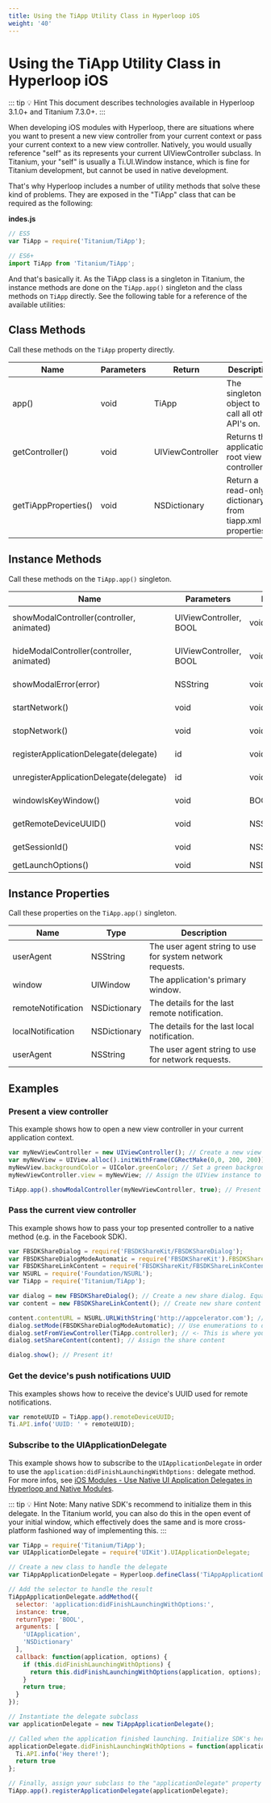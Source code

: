 ```yaml
---
title: Using the TiApp Utility Class in Hyperloop iOS
weight: '40'
---
```


# Using the TiApp Utility Class in Hyperloop iOS

::: tip 💡 Hint
This document describes technologies available in Hyperloop 3.1.0+ and Titanium 7.3.0+.
:::

When developing iOS modules with Hyperloop, there are situations where you want to present a new view controller from your current context or pass your current context to a new view controller. Natively, you would usually reference "self" as its represents your current UIViewController subclass. In Titanium, your "self" is usually a Ti.UI.Window instance, which is fine for Titanium development, but cannot be used in native development.

That's why Hyperloop includes a number of utility methods that solve these kind of problems. They are exposed in the "TiApp" class that can be required as the following:

**indes.js**

```javascript
// ES5
var TiApp = require('Titanium/TiApp');

// ES6+
import TiApp from 'Titanium/TiApp';
```

And that's basically it. As the TiApp class is a singleton in Titanium, the instance methods are done on the `TiApp.app()` singleton and the class methods on `TiApp` directly. See the following table for a reference of the available utilities:

## Class Methods

Call these methods on the `TiApp` property directly.

| Name | Parameters | Return | Description |
| --- | --- | --- | --- |
| app() | void | TiApp | The singleton object to call all other API's on. |
| getController() | void | UIViewController | Returns the application's root view controller. |
| getTiAppProperties() | void | NSDictionary | Return a read-only dictionary from tiapp.xml properties. |

## Instance Methods

Call these methods on the `TiApp.app()` singleton.

| Name | Parameters | Return | Description |
| --- | --- | --- | --- |
| showModalController(controller, animated) | UIViewController, BOOL | void | Presents a view controller on the top presented view controller (e.g. "`presentViewController:animated`:"). |
| hideModalController(controller, animated) | UIViewController, BOOL | void | Hides a currently presented view controller (e.g. "`dismissViewControllerAnimated:completion`:"). |
| showModalError(error) | NSString | void | Shows the "red screen of death" indicating an unhandled error. |
| startNetwork() | void | void | Tells application to show network activity indicator. |
| stopNetwork() | void | void | Tells application to hide network activity indicator. |
| registerApplicationDelegate(delegate) | id<UIApplicationDelegate> | void | Registers a new `UIApplicationDelegate` to the host application. |
| unregisterApplicationDelegate(delegate) | id<UIApplicationDelegate> | void | Unregisters an existing `UIApplicationDelegate` from the host application. |
| windowIsKeyWindow() | void | BOOL | Indicates weather the current window is the key-window of the host application. |
| getRemoteDeviceUUID() | void | NSString | Returns the remote UUID for the current running device. |
| getSessionId() | void | NSString | Returns the unique identifier for the current application launch. |
| getLaunchOptions() | void | NSDictionary | Returns the application's launch options. |

## Instance Properties

Call these properties on the `TiApp.app()` singleton.

| Name | Type | Description |
| --- | --- | --- |
| userAgent | NSString | The user agent string to use for system network requests. |
| window | UIWindow | The application's primary window. |
| remoteNotification | NSDictionary | The details for the last remote notification. |
| localNotification | NSDictionary | The details for the last local notification. |
| userAgent | NSString | The user agent string to use for network requests. |

## Examples

### Present a view controller

This example shows how to open a new view controller in your current application context.

```javascript
var myNewViewController = new UIViewController(); // Create a new view controller or pass it from existing libraries / SDK's
var myNewView = UIView.alloc().initWithFrame(CGRectMake(0,0, 200, 200)); // Create a  new UIView with a 200x200 frame
myNewView.backgroundColor = UIColor.greenColor; // Set a green background color
myNewViewController.view = myNewView; // Assign the UIView instance to your UIViewController

TiApp.app().showModalController(myNewViewController, true); // Present the view controller
```

### Pass the current view controller

This example shows how to pass your top presented controller to a native method (e.g. in the Facebook SDK).

```javascript
var FBSDKShareDialog = require('FBSDKShareKit/FBSDKShareDialog');
var FBSDKShareDialogModeAutomatic = require('FBSDKShareKit').FBSDKShareDialogModeAutomatic;
var FBSDKShareLinkContent = require('FBSDKShareKit/FBSDKShareLinkContent');
var NSURL = require('Foundation/NSURL');
var TiApp = require('Titanium/TiApp');

var dialog = new FBSDKShareDialog(); // Create a new share dialog. Equals "FBSDKShareDialog.alloc().init()".
var content = new FBSDKShareLinkContent(); // Create new share content (link-based). Equals "FBSDKShareLinkContent.alloc().init()".

content.contentURL = NSURL.URLWithString('http://appcelerator.com'); // Construct a native URL
dialog.setMode(FBSDKShareDialogModeAutomatic); // Use enumerations to define how the dialog should be shown
dialog.setFromViewController(TiApp.controller); // <- This is where you pass your current context
dialog.setShareContent(content); // Assign the share content

dialog.show(); // Present it!
```

### Get the device's push notifications UUID

This examples shows how to receive the device's UUID used for remote notifications.

```javascript
var remoteUUID = TiApp.app().remoteDeviceUUID;
Ti.API.info('UUID: ' + remoteUUID);
```

### Subscribe to the UIApplicationDelegate

This example shows how to subscribe to the `UIApplicationDelegate` in order to use the `application:didFinishLaunchingWithOptions:` delegate method. For more infos, see [iOS Modules - Use Native UI Application Delegates in Hyperloop and Native Modules](/guide/Titanium_SDK/Titanium_SDK_Guide/Hyperloop/Hyperloop_Guides/iOS_Hyperloop_Programming_Guide/iOS_Modules_-_Use_Native_UI_Application_Delegates_in_Hyperloop_and_Native_Modules/).

::: tip 💡 Hint
Note: Many native SDK's recommend to initialize them in this delegate. In the Titanium world, you can also do this in the open event of your initial window, which effectively does the same and is more cross-platform fashioned way of implementing this.
:::

```javascript
var TiApp = require('Titanium/TiApp');
var UIApplicationDelegate = require('UIKit').UIApplicationDelegate;

// Create a new class to handle the delegate
var TiAppApplicationDelegate = Hyperloop.defineClass('TiAppApplicationDelegate', 'NSObject', 'UIApplicationDelegate');

// Add the selector to handle the result
TiAppApplicationDelegate.addMethod({
  selector: 'application:didFinishLaunchingWithOptions:',
  instance: true,
  returnType: 'BOOL',
  arguments: [
    'UIApplication',
    'NSDictionary'
  ],
  callback: function(application, options) {
    if (this.didFinishLaunchingWithOptions) {
      return this.didFinishLaunchingWithOptions(application, options);
    }
    return true;
  }
});

// Instantiate the delegate subclass
var applicationDelegate = new TiAppApplicationDelegate();

// Called when the application finished launching. Initialize SDK's here for example
applicationDelegate.didFinishLaunchingWithOptions = function(application, options) {
  Ti.API.info('Hey there!');
  return true
};

// Finally, assign your subclass to the "applicationDelegate" property of the TiApp class
TiApp.app().registerApplicationDelegate(applicationDelegate);
```
